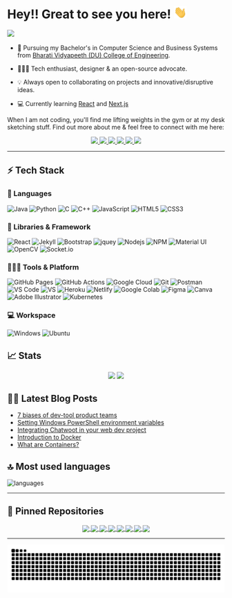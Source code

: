 # Hey!! Great to see you here! <img src="/src/wave.gif" width="30px">

<a href="https://asmit2952.github.io/"><img src="/src/profile_banner.gif"></a>

* 📖 Pursuing my Bachelor's in Computer Science and Business Systems from [Bharati Vidyapeeth (DU) College of Engineering](https://bvucoepune.edu.in/). 

* 🧑🏻‍💻 Tech enthusiast, designer & an open-source advocate. 

* 💡 Always open to collaborating on projects and innovative/disruptive ideas. 

* 💻 Currently learning [React](https://reactjs.org/) and [Next.js](https://nextjs.org/)

When I am not coding, you'll find me lifting weights in the gym or at my desk sketching stuff. Find out more about me & feel free to connect with me here:

<p align="center">
	<a href="https://www.linkedin.com/in/asmit-malakannawar/">
		<img src="https://img.shields.io/badge/LinkedIn-0077B5?style=for-the-badge&logo=linkedin&logoColor=white" />
	</a>
	<a href="https://twitter.com/Asmit_2952">
		<img src="https://img.shields.io/badge/Twitter-1DA1F2?style=for-the-badge&logo=twitter&logoColor=white" />
	</a>
	<a href="https://dev.to/asmit2952">
		<img src="https://img.shields.io/badge/dev.to-0A0A0A?style=for-the-badge&logo=devdotto&logoColor=white" />
	</a>
        <a href="https://asmit2952.github.io/">
		<img src="https://img.shields.io/badge/portfolio-1AA260?style=for-the-badge&logo=About.me&logoColor=white" />
	</a>
	<a href="https://asmit.bio.link/">
		<img src="https://img.shields.io/badge/bio.link-000000%7D?style=for-the-badge&logo=biolink&logoColor=white" />
	</a>
        <a href="mailto:asmitbm2952002@gmail.com">
		<img src="https://img.shields.io/badge/Gmail-D14836?style=for-the-badge&logo=gmail&logoColor=white" />
	</a>
</p>

---

## ⚡ Tech Stack

### 🚀 Languages

![Java](https://img.shields.io/badge/Java-ED8B00?style=for-the-badge&logo=java&logoColor=white)
![Python](https://img.shields.io/badge/Python-FFD43B?style=for-the-badge&logo=python&logoColor=306998)
![C](https://img.shields.io/badge/C-00599C?style=for-the-badge&logo=c&logoColor=white)
![C++](https://img.shields.io/badge/C%2B%2B-00599C?style=for-the-badge&logo=c%2B%2B&logoColor=white)
![JavaScript](https://img.shields.io/badge/JavaScript-323330?style=for-the-badge&logo=javascript&logoColor=F7DF1E)
![HTML5](https://img.shields.io/badge/HTML5-E34F26?style=for-the-badge&logo=html5&logoColor=white)
![CSS3](https://img.shields.io/badge/CSS3-1572B6?style=for-the-badge&logo=css3&logoColor=white)

### 🧩 Libraries & Framework

![React](https://img.shields.io/badge/React-20232A?style=for-the-badge&logo=react&logoColor=61DAFB)
![Jekyll](https://img.shields.io/badge/Jekyll-CC0000?style=for-the-badge&logo=Jekyll&logoColor=white)
![Bootstrap](https://img.shields.io/badge/Bootstrap-563D7C?style=for-the-badge&logo=bootstrap&logoColor=white)
![jquey](https://img.shields.io/badge/jQuery-0769AD?style=for-the-badge&logo=jquery&logoColor=white)
![Nodejs](https://img.shields.io/badge/Node.js-339933?style=for-the-badge&logo=nodedotjs&logoColor=white)
![NPM](https://img.shields.io/badge/npm-CB3837?style=for-the-badge&logo=npm&logoColor=white)
![Material UI](https://img.shields.io/badge/Material--UI-0081CB?style=for-the-badge&logo=material-ui&logoColor=white)
![OpenCV](https://img.shields.io/badge/OpenCV-27338e?style=for-the-badge&logo=OpenCV&logoColor=white)
![Socket.io](https://img.shields.io/badge/Socket.io-010101?&style=for-the-badge&logo=Socket.io&logoColor=white)

### 🧑🏻‍💻 Tools & Platform

![GitHub Pages](https://img.shields.io/badge/GitHub_Pages-100000?style=for-the-badge&logo=github&logoColor=white)
![GitHub Actions](https://img.shields.io/badge/GitHub_Actions-2088FF?style=for-the-badge&logo=github-actions&logoColor=white)
![Google Cloud](https://img.shields.io/badge/Google_Cloud-4285F4?style=for-the-badge&logo=google-cloud&logoColor=white)
![Git](https://img.shields.io/badge/Git-F05032?style=for-the-badge&logo=git&logoColor=white)
![Postman](https://img.shields.io/badge/Postman-FF6C37?style=for-the-badge&logo=Postman&logoColor=white)
![VS Code](https://img.shields.io/badge/Visual_Studio_Code-0078D4?style=for-the-badge&logo=visual%20studio%20code&logoColor=white)
![VS](https://img.shields.io/badge/Visual_Studio-5C2D91?style=for-the-badge&logo=visual%20studio&logoColor=white)
![Heroku](https://img.shields.io/badge/Heroku-430098?style=for-the-badge&logo=heroku&logoColor=white)
![Netlify](https://img.shields.io/badge/Netlify-00C7B7?style=for-the-badge&logo=netlify&logoColor=white)
![Google Colab](https://img.shields.io/badge/Colab-F9AB00?style=for-the-badge&logo=googlecolab&color=525252)
![Figma](https://img.shields.io/badge/Figma-F24E1E?style=for-the-badge&logo=figma&logoColor=white)
![Canva](https://img.shields.io/badge/Canva-%2300C4CC.svg?&style=for-the-badge&logo=Canva&logoColor=white)
![Adobe Illustrator](https://img.shields.io/badge/Adobe%20Illustrator-FF9A00?style=for-the-badge&logo=adobe%20illustrator&logoColor=white)
![Kubernetes](https://img.shields.io/badge/kubernetes-326ce5.svg?&style=for-the-badge&logo=kubernetes&logoColor=white)

### 💻 Workspace

![Windows](https://img.shields.io/badge/Windows-0078D6?style=for-the-badge&logo=windows&logoColor=white)
![Ubuntu](https://img.shields.io/badge/Ubuntu-E95420?style=for-the-badge&logo=ubuntu&logoColor=white)

## 📈 Stats

<p align="center">
  <img width="48%" src="https://github-readme-stats.vercel.app/api?username=Asmit2952&show_icons=true&hide_border=true&theme=radical" />
  <img width="48%" src="https://github-readme-streak-stats.herokuapp.com/?user=Asmit2952&hide_border=true&theme=radical" />
</p>

## ✍🏻 Latest Blog Posts

<!-- BLOG-POST-LIST:START -->
- [7 biases of dev-tool product teams](https://dev.to/asmit2952/7-biases-of-dev-tool-product-teams-1ng5)
- [Setting Windows PowerShell environment variables](https://dev.to/asmit2952/setting-windows-powershell-environment-variables-2glb)
- [Integrating Chatwoot in your web dev project](https://dev.to/asmit2952/integrating-chatwoot-in-your-web-dev-project-43o9)
- [Introduction to Docker](https://dev.to/asmit2952/introduction-to-docker-23jl)
- [What are Containers?](https://dev.to/asmit2952/what-are-containers-3k10)
<!-- BLOG-POST-LIST:END -->

## 🔝 Most used languages

  <img alt="languages" src="https://github-readme-stats.vercel.app/api/top-langs/?username=Asmit2952&layout=compact&hide_border=true&theme=radical" />

---

## 📕 Pinned Repositories

<p align="center">
<a href="https://github.com/Asmit2952/Asmit2952.github.io">
  <img align="center" src="https://github-readme-stats.vercel.app/api/pin/?username=Asmit2952&repo=Asmit2952.github.io&hide_border=true&theme=radical" />
</a>

<a href="https://github.com/Asmit2952/Twitter-Dynamic-Header">
  <img align="center" src="https://github-readme-stats.vercel.app/api/pin/?username=Asmit2952&repo=Twitter-Dynamic-Header&hide_border=true&theme=radical" />
</a>

<a href="https://github.com/Asmit2952/Weather-App">
  <img align="center" src="https://github-readme-stats.vercel.app/api/pin/?username=Asmit2952&repo=Weather-App&hide_border=true&theme=radical" />
</a>

<a href="https://github.com/Asmit2952/Web-accessibility-tester">
  <img align="center" src="https://github-readme-stats.vercel.app/api/pin/?username=Asmit2952&repo=Web-accessibility-tester&hide_border=true&theme=radical" />
</a>

<a href="https://github.com/Asmit2952/MP3-Player">
  <img align="center" src="https://github-readme-stats.vercel.app/api/pin/?username=Asmit2952&repo=MP3-Player&hide_border=true&theme=radical" />
</a>

<a href="https://github.com/Asmit2952/CLI-passgen">
  <img align="center" src="https://github-readme-stats.vercel.app/api/pin/?username=Asmit2952&repo=CLI-passgen&hide_border=true&theme=radical" />
</a>

<a href="https://github.com/Asmit2952/URL-Shortener">
  <img align="center" src="https://github-readme-stats.vercel.app/api/pin/?username=Asmit2952&repo=URL-Shortener&hide_border=true&theme=radical" />
</a>

<a href="https://github.com/Asmit2952/MsgByte_Chat-App">
  <img align="center" src="https://github-readme-stats.vercel.app/api/pin/?username=Asmit2952&repo=MsgByte_Chat-App&hide_border=true&theme=radical" />
</a>

</p>

<!--![Asmit's GitHub activity graph](https://activity-graph.herokuapp.com/graph?username=Asmit2952&hide_border=true&theme=redical)-->

---

<p align="center">
   <img src="https://github.com/Asmit2952/Asmit2952/blob/output/github-contribution-grid-snake.svg" alt="snake">
</p>
